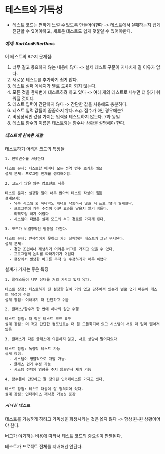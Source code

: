 # 테스트와 가독성

  - 테스트 코드는 편하게 느낄 수 있도록 만들어야한다 -> 테스트에서 실패하는지 쉽게 진단할 수 있어야하고, 새로운 테스트도 쉽게 덧붙일 수 있어야한다.
  
##### 예제: SortAndFilterDocs

이 테스트의 8가지 문제점:
  1. 너무 길고 중요하지 않는 내용이 많다 -> 실제 테스트 구문이 지나치게 길 이유가 없다.
  2. 새로운 테스트를 추가하기 쉽지 않다.
  3. 테스트 실패 메세지가 별로 도움이 되지 않는다.
  4. 모든 것을 한꺼번에 테스트하려 하고 있다 -> 여러 개의 테스트로 나누면 더 읽기 쉬워질 것이다.
  5. 테스트 입력이 간단하지 않다 -> 간단한 값을 사용해도 충분하다.
  6. 테스트 입력 값들이 꼼꼼하지 않다. e.g. 점수가 0인 경우에는?
  7. 비정상적인 값을 가지는 입력을 테스트하지 않는다. 7과 동일
  8. 테스트 함수의 이름은 테스트되는 함수나 상황을 설명해야 한다.
  
##### 테스트에 친숙한 개발

테스트하기 어려운 코드의 특징들
    
    1. 전역변수를 사용한다
    
    테스트 문제: 테스트할 때마다 모든 전역 변수 초기화 필요
    설계 문제: 프로그램 전체를 생각해야함.
    
    2. 코드가 많은 외부 컴포넌트 사용
    
    테스트 문제: 설정할 일이 너무 많아서 테스트 작성이 힘듬
    설계문제: 
      - 외부 시스템 중 하나라도 제대로 작동하지 않을 시 프로그램이 실패한다.
      - 프로그램에 가한 수정이 어떤 효과를 낳을지 알기 힘들다.
      - 리팩토링 하기 어렵다
      - 시스템이 더많은 실패 모드와 복구 경로를 가지게 된다.
    
    3. 코드가 비결정적인 행동을 가진다.
    
    테스트 문제: 안정적이지 못하고 가끔 실패하는 테스트가 그냥 무시된다.
    설계 문제: 
      - 경합 조건이나 재생하기 어려운 버그를 가지고 있을 수 있다.
      - 프로그램의 논리를 따라가기가 어렵다
      - 현장에서 발생한 버그를 추적 및 수정하기가 매우 어렵다
      
설계가 가지는 좋은 특징

    1. 클래스들이 내부 상태를 거의 가지고 있지 않다.
  
    테스트 장점: 테스트하기 전 설정할 일이 거의 없고 감추어져 있는게 별로 없기 때문에 테스트 작성이 수월
    설계 장점: 이해하기 더 간단하고 쉬움
  
    2. 클래스/함수가 한 번에 하나의 일만 수행
  
    테스트 장점: 더 적은 테스트 코드 요구
    설계 장점: 더 작고 간단한 컴포넌트는 더 잘 모듈화되어 있고 시스템이 서로 더 멀리 떨어져있음
    
    3. 클래스가 다른 클래스에 의존하지 않고, 서로 상당히 떨어져있다
    
    테스트 장점: 독립적 테스트 가능
    설계 장점: 
      - 시스템이 병렬적으로 개발 가능. 
      - 클래스 쉽게 수정 가능
      - 시스템 전체에 영향을 주지 않으면서 제거 가능
      
    4. 함수들이 간단하고 잘 정의된 인터페이스를 가지고 있다.
    
    테스트 장점: 테스트 대상이 잘 정의되어 있다.
    설계 장점: 인터페이스 재사용 가능성 증강
    
  
##### 지나친 테스트

테스트를 가능하게 하려고 가독성을 희생시키는 것은 옳지 않다 -> 항상 윈-윈 상황이어야 한다.

버그가 야기하는 비용에 따라서 테스트 코드의 중요성이 판별된다. 

테스트가 프로젝트 전체를 지배해선 안된다.
  
   
